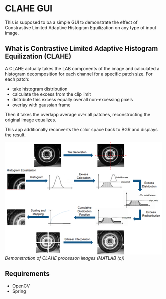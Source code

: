 # CLAHE GUI

This is supposed to ba a simple GUI to demonstrate the effect of Constrastive Limited Adaptive Histogram Equilization on any type of input image.

## What is Contrastive Limited Adaptive Histogram Equilization (CLAHE)

A CLAHE actually takes the LAB components of the image and calculated a histogram decomposition for each channel for a specific patch size.
 For each patch:

   - take histogram distribution
   - calculate the excess from the clip limit
   - distribute this excess equally over all non-excessing pixels
   - overlay with gaussian frame

Then it takes the overlapp average over all patches, reconstructing the original image equalizes.

This app additionally reconverts the color space back to BGR and displays the result.

![image of CLAHE steps](./img/CLAHE.png)
*Demonstration of CLAHE processon images (MATLAB (c))*

## Requirements

- OpenCV
- Spring
